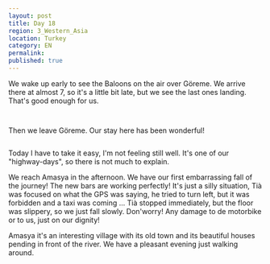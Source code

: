 ```yaml
---
layout: post
title: Day 18
region: 3_Western_Asia
location: Turkey
category: EN
permalink:
published: true
---
```


We wake up early to see the Baloons on the air over Göreme. We arrive there at almost 7, so it's a little bit late, but we see the last ones landing. That's good enough for us. 

<p><a
href="https://lh3.googleusercontent.com/WKFiNNygkT9euiXDRQnNO-q_64NYLPcLBbQNO-0GNEHY64eh1k7CNkBmNzUS7keopdBbtDuIWVALSrbIc-KChF7m97kolxdywhLChntpGVC8tDCB0-QwyF5B7k-wg05FVSK6I-B-pzHGaV7MaTqVzm03NrVWIi-WxDy3BEQAwHtidTXzzltDkPd8zQgWTxeqCs8k8_IVz05sRY4XAv3ifONm1WcL_D9mbpMhIZLy0IX_bicuavEJ4cWqL7KTg57MXWSJ5m7mmxxr0ino097tdKx5Q6SA-OBk3qniG6rlNufQHnCTCwUxNT2vbgr3ZVcITnvBt_dDIX3VK27bqb4mNm1oDXQ6Hz95MKNFXkarsUIdlCs0wQys6rFIzP1eRjFzZQd8XaShnppQXzU_lXY8zO-VvTxMFd80bbFFZX0DGGMf_DOr87i_bgsj79topADwl4Yb6j7TdHZYQPlLKUq0Adhz-9bxML2XzBThzHGoK75kugTjh_YGuyNdxf6n_MdCDJsHu3qzC-txhv3Y3Stg0DH1rYsGkr-Nc6nJVjlVh2aA08DjUGLIDy8dr-32LmvD3D0OwVWX7Gj3mKeUuQFKF-SzSryMkagTh-pvFLfgXqbLqjuQmEjnGNUdzn2s8YpJB_0spk7Al3BqmfXXKxrlrw0ah5gHjX2RCw=w1059-h794-no"><img 
src="https://lh3.googleusercontent.com/WKFiNNygkT9euiXDRQnNO-q_64NYLPcLBbQNO-0GNEHY64eh1k7CNkBmNzUS7keopdBbtDuIWVALSrbIc-KChF7m97kolxdywhLChntpGVC8tDCB0-QwyF5B7k-wg05FVSK6I-B-pzHGaV7MaTqVzm03NrVWIi-WxDy3BEQAwHtidTXzzltDkPd8zQgWTxeqCs8k8_IVz05sRY4XAv3ifONm1WcL_D9mbpMhIZLy0IX_bicuavEJ4cWqL7KTg57MXWSJ5m7mmxxr0ino097tdKx5Q6SA-OBk3qniG6rlNufQHnCTCwUxNT2vbgr3ZVcITnvBt_dDIX3VK27bqb4mNm1oDXQ6Hz95MKNFXkarsUIdlCs0wQys6rFIzP1eRjFzZQd8XaShnppQXzU_lXY8zO-VvTxMFd80bbFFZX0DGGMf_DOr87i_bgsj79topADwl4Yb6j7TdHZYQPlLKUq0Adhz-9bxML2XzBThzHGoK75kugTjh_YGuyNdxf6n_MdCDJsHu3qzC-txhv3Y3Stg0DH1rYsGkr-Nc6nJVjlVh2aA08DjUGLIDy8dr-32LmvD3D0OwVWX7Gj3mKeUuQFKF-SzSryMkagTh-pvFLfgXqbLqjuQmEjnGNUdzn2s8YpJB_0spk7Al3BqmfXXKxrlrw0ah5gHjX2RCw=w1059-h794-no" class="oversize" alt=""></a></p>

<p><a
href="https://lh3.googleusercontent.com/X4S89v_JYi2RPno_cwIueap1AKAH1_PWxC3P_XD6TVo0-jVDOOcJ0QSiaXMEr_S0Hn2jS_ltQ2e5GYxMBeibG17ON3JbHp_eDA0mzLkeUpaEcHQ3lagPkK-HJbOf9_0QJko6kzyL3cI6HWaSEQUFQDxZc-dWKGuqDwsYzBmGlj2ZgAiKw5baovbga5KkZhFTF5R_VbHfjdfktONvm7ZZuWnRruf14MdXuRCJvWGx_48LFe4vfHTtKolNDYDglbpgayVn1irDYCFktVL9UC4oDW-IUb59EO9teT_28X6X4CBvcpg0JPirCgeqKAznKX-CBLhm-xhidaBc36bem8dUkMWr4qn0tZoF9HuYmeDO3M7AxvGmjR7xnem3WfBmUpwHd6LHBdg9z7KiNYjow5eE2S8Yru5ZNGlQlQCf_SAlrOfw2BgpcE6j8u6w2vGotlY83B2kpXRT2xsmbYEtmQ9P0DCXYafsL1_xzMR4u_pBGT3sqFxbChTa7csifJjQCmIeEl-0IwTXsBfNQB-Vx6shGuRARU5afxuZt4Hut9eZOGxpsjmo8T4GHuKIa8Scj8Ie6vasV9PeoJNWkixMSKUOVqvwGCG3A1vqKBda4M1ZUvH9Qb8KsMeNTgrJdDn6OVS0e8BKIFel9PGjP8aUEo-Bg3iUZwKrTnaQzg=w1059-h794-no"><img 
src="https://lh3.googleusercontent.com/X4S89v_JYi2RPno_cwIueap1AKAH1_PWxC3P_XD6TVo0-jVDOOcJ0QSiaXMEr_S0Hn2jS_ltQ2e5GYxMBeibG17ON3JbHp_eDA0mzLkeUpaEcHQ3lagPkK-HJbOf9_0QJko6kzyL3cI6HWaSEQUFQDxZc-dWKGuqDwsYzBmGlj2ZgAiKw5baovbga5KkZhFTF5R_VbHfjdfktONvm7ZZuWnRruf14MdXuRCJvWGx_48LFe4vfHTtKolNDYDglbpgayVn1irDYCFktVL9UC4oDW-IUb59EO9teT_28X6X4CBvcpg0JPirCgeqKAznKX-CBLhm-xhidaBc36bem8dUkMWr4qn0tZoF9HuYmeDO3M7AxvGmjR7xnem3WfBmUpwHd6LHBdg9z7KiNYjow5eE2S8Yru5ZNGlQlQCf_SAlrOfw2BgpcE6j8u6w2vGotlY83B2kpXRT2xsmbYEtmQ9P0DCXYafsL1_xzMR4u_pBGT3sqFxbChTa7csifJjQCmIeEl-0IwTXsBfNQB-Vx6shGuRARU5afxuZt4Hut9eZOGxpsjmo8T4GHuKIa8Scj8Ie6vasV9PeoJNWkixMSKUOVqvwGCG3A1vqKBda4M1ZUvH9Qb8KsMeNTgrJdDn6OVS0e8BKIFel9PGjP8aUEo-Bg3iUZwKrTnaQzg=w1059-h794-no" class="oversize" alt=""></a></p>

Then we leave Göreme. Our stay here has been wonderful!

<p><a
href="https://lh3.googleusercontent.com/U4XaNonmYukaX56Do-jX-KXLslyvHXhqeaFgK1ms8tn_IpvZS7kFZrg1M2Mvs5xM2HqqDxDGkFMF8Q4KmpXIA68sQ4Equicz0B1tQ1RMs-MKbj4WeIEgkCttKB9HMrPUoQGRAhkJ93jsY9XdCxJ3Zlwl5fsqLEuAJzR0cSVfNh4Wxf5TRKyKI3S36CPrwKldUpM5lHh1h5CeCp1-q1FZ6BKoksBCRhvLjvlS47Zqyn9HjkSrnZsvMO0rgTzqIhVQ3wn9Aa-P0I-tcfyPAl54FUwG4K0DiTJZ3WW0a-LqnVyqOALSTsCwU6Ipcuv6aHTw2DSXLTszfMCLQsLR-DG6g8yi_gCRdEqfTS3ksgGiC1e4694Cs71MrM_SwnGlAdQTULKAHRMCVGsKx4_RPiW9wQ8DZDK__Ve2cHD8f-pLC45TaGVLMkLGuNzg72fTrqtqAJ3GPHGEZx4Y5DSDQQjFHgk-ktUjKlYxvYcEH883BtTRKSEmvVLVGPnLUDZuywzBml_u-gHulmG2HBJtJW4FMWdZwZgJaLBZUhDJ3eBR3rILBxn_oxt4kjlVio8bfU1nFAfOCVyDxoYeKTWQ02UIA7oDSAvay52vDNgH0yx3jW9MvQXGVpM2unAKxwrbatJDr76xiiPQamtLIXMfHX1ACTOnLDfgsMqbWw=w845-h634-no"><img 
src="https://lh3.googleusercontent.com/U4XaNonmYukaX56Do-jX-KXLslyvHXhqeaFgK1ms8tn_IpvZS7kFZrg1M2Mvs5xM2HqqDxDGkFMF8Q4KmpXIA68sQ4Equicz0B1tQ1RMs-MKbj4WeIEgkCttKB9HMrPUoQGRAhkJ93jsY9XdCxJ3Zlwl5fsqLEuAJzR0cSVfNh4Wxf5TRKyKI3S36CPrwKldUpM5lHh1h5CeCp1-q1FZ6BKoksBCRhvLjvlS47Zqyn9HjkSrnZsvMO0rgTzqIhVQ3wn9Aa-P0I-tcfyPAl54FUwG4K0DiTJZ3WW0a-LqnVyqOALSTsCwU6Ipcuv6aHTw2DSXLTszfMCLQsLR-DG6g8yi_gCRdEqfTS3ksgGiC1e4694Cs71MrM_SwnGlAdQTULKAHRMCVGsKx4_RPiW9wQ8DZDK__Ve2cHD8f-pLC45TaGVLMkLGuNzg72fTrqtqAJ3GPHGEZx4Y5DSDQQjFHgk-ktUjKlYxvYcEH883BtTRKSEmvVLVGPnLUDZuywzBml_u-gHulmG2HBJtJW4FMWdZwZgJaLBZUhDJ3eBR3rILBxn_oxt4kjlVio8bfU1nFAfOCVyDxoYeKTWQ02UIA7oDSAvay52vDNgH0yx3jW9MvQXGVpM2unAKxwrbatJDr76xiiPQamtLIXMfHX1ACTOnLDfgsMqbWw=w845-h634-no" class="oversize" alt=""></a></p>

Today I have to take it easy, I'm not feeling still well. It's one of our "highway-days", so there is not much to explain.

We reach Amasya in the afternoon. We have our first embarrassing fall of the journey! The new bars are working perfectly! It's just a silly situation, Tià was focused on what the GPS was saying, he tried to turn left, but it was forbidden and a taxi was coming ... Tià stopped immediately, but the floor was slippery, so we just fall slowly. Don'worry! Any damage to de motorbike or to us, just on our dignity!

Amasya it's an interesting village with its old town and its beautiful houses pending in front of the river. We have a pleasant evening just walking around.

<p><a
href="https://lh3.googleusercontent.com/XkUXwSGn68sUjTuTse3FCF4j5OfAPRt72g_oyQHUX5P8-yCNv6T7tm50V-pEjUg-P8pvR6dvT_NrS5Az5_398YQ_IeuuH8dz-1N9GWq25ABX4bHdk2ahcNHg2cF1hfHPg757DBB1iO2V08NxTanx6CIcj3Ar54CLg_aNkV9WBoFp3o_xlpb4nR-vVkmt1e1odNHxkkjddoAPlYeCbnzFbG2f0lz96UcHAg39A-RQ8liGdIeZ4jetn4m6I9yYEswxsV5PGuty7EVG5Jq9YOsrwfqzmxT_Lj1qV6nVRj6YMy2mjeGOUTSaCZ544GA5tjYTG3xF8UaV99LIn9nutYMd9uQEBCH0XdOC-oipg7RDxv41N3RXWpM78g3lR-D8FVOMbGE-645qqbZFBPtYO2aYGg5b_ncqID4FJMvV47VVqtcKdIzDaY6DeLpSEW-i_1bo7r9ak_rv9GObLK-Ki5fMUdp6RJhvxwpajafGLB8Lh2vbc-z5zQ842lNbYu_QWu4QOVLidRi0knu4o0GHZ7kGzze_Y1uEApsc9KLa4k5L4UjKNOwwzLerB8CBsE5TU3c_7P00JbPGgQ5KMKI87_XFe4Lqxa3v1fiN_2pwBa5TPM0iCgjNTGjmdJAXiisyy5iU60GpqC85TOk5PhsdJ8KbiAffkSzF4dAOLQ=w845-h634-no"><img 
src="https://lh3.googleusercontent.com/XkUXwSGn68sUjTuTse3FCF4j5OfAPRt72g_oyQHUX5P8-yCNv6T7tm50V-pEjUg-P8pvR6dvT_NrS5Az5_398YQ_IeuuH8dz-1N9GWq25ABX4bHdk2ahcNHg2cF1hfHPg757DBB1iO2V08NxTanx6CIcj3Ar54CLg_aNkV9WBoFp3o_xlpb4nR-vVkmt1e1odNHxkkjddoAPlYeCbnzFbG2f0lz96UcHAg39A-RQ8liGdIeZ4jetn4m6I9yYEswxsV5PGuty7EVG5Jq9YOsrwfqzmxT_Lj1qV6nVRj6YMy2mjeGOUTSaCZ544GA5tjYTG3xF8UaV99LIn9nutYMd9uQEBCH0XdOC-oipg7RDxv41N3RXWpM78g3lR-D8FVOMbGE-645qqbZFBPtYO2aYGg5b_ncqID4FJMvV47VVqtcKdIzDaY6DeLpSEW-i_1bo7r9ak_rv9GObLK-Ki5fMUdp6RJhvxwpajafGLB8Lh2vbc-z5zQ842lNbYu_QWu4QOVLidRi0knu4o0GHZ7kGzze_Y1uEApsc9KLa4k5L4UjKNOwwzLerB8CBsE5TU3c_7P00JbPGgQ5KMKI87_XFe4Lqxa3v1fiN_2pwBa5TPM0iCgjNTGjmdJAXiisyy5iU60GpqC85TOk5PhsdJ8KbiAffkSzF4dAOLQ=w845-h634-no" class="oversize" alt=""></a></p>

<p><a
href="https://lh3.googleusercontent.com/X2rDgr2L8-frR3DTKA8LVFsoL_mXZiaLKT3LZxE6_efiW9xJuJqtPTVQk1wx9kPHcz16OVYaHQJl4XvQtx8buE5Eh9khcVBXCca1bd6nQHjdq0psEZykh8AB76EIR_DRu_RkRcHN58C0E1C80BVypEAhYV-iLOwYG96A61C3gLi3eZS5HUKjq3b46KDGgk5WBnyJkqVjRzvC-FqDix2k31_SzjOtqOrAxnqmHZvnXgeT2d0aXmcZ7CeQVkIwmZscNDZRAtZ1P9Q8Iyg1EQFma3tei9xRq00M4xTbYnojmAoQ5amDgO6SVJRfUt7yUJeDOEur0BXJyBU1ElOfMidCnWDY-gSc_cyMZkvCVGuM0d5vzV8Ja11x32J8lqG5PNOQT1Xu7vDw-ZmWIDTBnTubyoIienhflI-_RzuNNnTpgZ44hqZtiAiqW0vG9Yd2cs28WaRHRW_QQinEn0R5DUYg_RY-rpo_QXePqJb4YYoCWxe_oh3gwS7Dhs3UGox-IKI3-TmmBBdY1WgJgMtlhqdxvSYy0G6oqQk0j516VtcgkniAMul1Euu0RQ9igRirFcviVerw0ReoOaAKpbbH0mEyD0fLNUe9ZW7OLO-1ybn3qzZMAEkxdo0hr28hiyQ2UGUPnhiPpVHIoE01gJ4scw3BNflyn6IOrQOmAw=w845-h634-no"><img 
src="https://lh3.googleusercontent.com/X2rDgr2L8-frR3DTKA8LVFsoL_mXZiaLKT3LZxE6_efiW9xJuJqtPTVQk1wx9kPHcz16OVYaHQJl4XvQtx8buE5Eh9khcVBXCca1bd6nQHjdq0psEZykh8AB76EIR_DRu_RkRcHN58C0E1C80BVypEAhYV-iLOwYG96A61C3gLi3eZS5HUKjq3b46KDGgk5WBnyJkqVjRzvC-FqDix2k31_SzjOtqOrAxnqmHZvnXgeT2d0aXmcZ7CeQVkIwmZscNDZRAtZ1P9Q8Iyg1EQFma3tei9xRq00M4xTbYnojmAoQ5amDgO6SVJRfUt7yUJeDOEur0BXJyBU1ElOfMidCnWDY-gSc_cyMZkvCVGuM0d5vzV8Ja11x32J8lqG5PNOQT1Xu7vDw-ZmWIDTBnTubyoIienhflI-_RzuNNnTpgZ44hqZtiAiqW0vG9Yd2cs28WaRHRW_QQinEn0R5DUYg_RY-rpo_QXePqJb4YYoCWxe_oh3gwS7Dhs3UGox-IKI3-TmmBBdY1WgJgMtlhqdxvSYy0G6oqQk0j516VtcgkniAMul1Euu0RQ9igRirFcviVerw0ReoOaAKpbbH0mEyD0fLNUe9ZW7OLO-1ybn3qzZMAEkxdo0hr28hiyQ2UGUPnhiPpVHIoE01gJ4scw3BNflyn6IOrQOmAw=w845-h634-no" class="oversize" alt=""></a></p>

